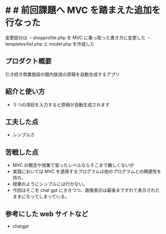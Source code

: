 # # # 前回課題へ MVC を踏まえた追加を行なった

変更部分は
・shopprofile.php を MVC に乗っ取った書き方に変更した
・templates/list.php と model.php を作成した

## プロダクト概要

引き続き商業施設の館内放送の原稿を自動生成するアプリ

## 紹介と使い方

- ５つの項目を入力すると原稿が自動生成されます

## 工夫した点

- シンプルさ

## 苦戦した点

- MVC の概念や授業で習ったレベルならそこまで難しくないが
- 実践においては MVC を適用するプログラムは他のプログラムとの関連性を持ち、
- 授業のようにシンプルには行かない。
- 今回はそこを chat gpt にききつつ、画像表示は最後までずれて表示されたままになってしまっている。

## 参考にした web サイトなど

- chatgpt
